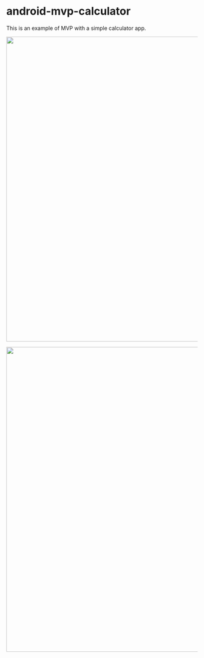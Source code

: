 # android-mvp-calculator

This is an example of MVP with a simple calculator app.

<p float="left">
  <img height="800px" src="https://user-images.githubusercontent.com/86477169/159130714-01d21eb3-ede0-4950-a565-b454da3556f8.jpg">
  <p>
  <img height="800px" src="https://user-images.githubusercontent.com/86477169/159130716-b619330b-8323-4ccc-abd1-eeeb5c08ff0b.jpg">
</p
